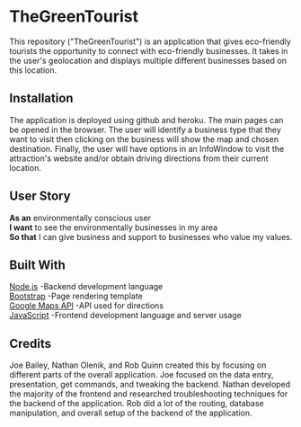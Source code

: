 # TheGreenTourist
This repository ("TheGreenTourist") is an application that gives eco-friendly tourists the opportunity to connect with eco-friendly businesses. It takes in the user's geolocation and displays multiple different businesses based on this location. 


## Installation

The application is deployed using github and heroku. The main pages can be opened in the browser. The user will identify a business type that they want to visit then clicking on the business will show the map and chosen destination. Finally, the user will have options in an InfoWindow to visit the attraction's website and/or obtain driving directions from their current location. 

## User Story
**As an** environmentally conscious user\
**I want** to see the environmentally businesses in my area\
**So that** I can give business and support to businesses who value my values. 

## Built With
[Node.js](https://nodejs.org/en/docs/) -Backend development language\
[Bootstrap](https://getbootstrap.com/docs/4.1/getting-started/introduction/) -Page rendering template\
[Google Maps API](https://developers.google.com/maps/documentation) -API used for directions\
[JavaScript](https://developer.mozilla.org/en-US/docs/Web/JavaScript) -Frontend development language and server usage

## Credits

Joe Bailey, Nathan Olenik, and Rob Quinn created this by focusing on different parts of the overall application. Joe focused on the data entry, presentation, get commands, and tweaking the backend. Nathan developed the majority of the frontend and researched troubleshooting techniques for the backend of the application. Rob did a lot of the routing, database manipulation, and overall setup of the backend of the application. 